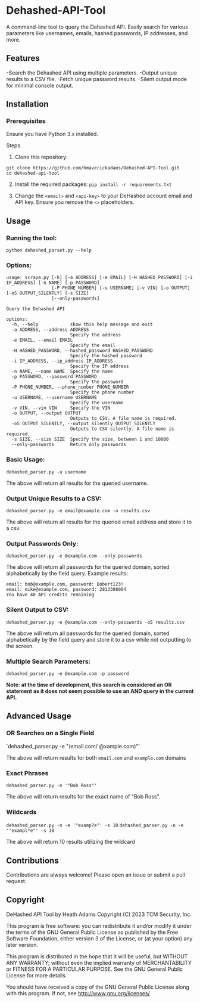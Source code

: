# Dehashed-API-Tool
A command-line tool to query the Dehashed API. Easily search for various parameters like usernames, emails, hashed passwords, IP addresses, and more.

## Features
-Search the Dehashed API using multiple parameters.
-Output unique results to a CSV file.
-Fetch unique password results.
-Silent output mode for minimal console output.

## Installation
### Prerequisites
Ensure you have Python 3.x installed.

Steps
1. Clone this repository:
```
git clone https://github.com/hmaverickadams/Dehashed-API-Tool.git
cd dehashed-api-tool
```

2. Install the required packages:
`pip install -r requirements.txt`

3. Change the `<email>` and `<api-key>` to your DeHashed account email and API key.  Ensure you remove the `<>` placeholders.

## Usage
### Running the tool:
`python dehashed_parset.py --help`

### Options:
```
usage: scrape.py [-h] [-a ADDRESS] [-e EMAIL] [-H HASHED_PASSWORD] [-i IP_ADDRESS] [-n NAME] [-p PASSWORD]
                 [-P PHONE_NUMBER] [-u USERNAME] [-v VIN] [-o OUTPUT] [-oS OUTPUT_SILENTLY] [-s SIZE]
                 [--only-passwords]

Query the Dehashed API

options:
  -h, --help            show this help message and exit
  -a ADDRESS, --address ADDRESS
                        Specify the address
  -e EMAIL, --email EMAIL
                        Specify the email
  -H HASHED_PASSWORD, --hashed_password HASHED_PASSWORD
                        Specify the hashed password
  -i IP_ADDRESS, --ip_address IP_ADDRESS
                        Specify the IP address
  -n NAME, --name NAME  Specify the name
  -p PASSWORD, --password PASSWORD
                        Specify the password
  -P PHONE_NUMBER, --phone_number PHONE_NUMBER
                        Specify the phone number
  -u USERNAME, --username USERNAME
                        Specify the username
  -v VIN, --vin VIN     Specify the VIN
  -o OUTPUT, --output OUTPUT
                        Outputs to CSV. A file name is required.
  -oS OUTPUT_SILENTLY, --output_silently OUTPUT_SILENTLY
                        Outputs to CSV silently. A file name is required.
  -s SIZE, --size SIZE  Specify the size, between 1 and 10000
  --only-passwords      Return only passwords
```

### Basic Usage:
`dehashed_parser.py -u username`

The above will return all results for the queried username.

### Output Unique Results to a CSV:
`dehashed_parser.py -e email@example.com -o results.csv`

The above will return all results for the queried email address and store it to a csv.

### Output Passwords Only:
`dehashed_parser.py -e @example.com --only-passwords`

The above will return all passwords for the queried domain, sorted alphabetically by the field query.  Example results:
```
email: bob@example.com, password: Bobert123!
email: mike@example.com, password: 2813308004
You have 40 API credits remaining
```

### Silent Output to CSV:
`dehashed_parser.py -e @example.com --only-passwords -oS results.csv`

The above will return all passwords for the queried domain, sorted alphabetically by the field query and store it to a csv while not outputting to the screen.

### Multiple Search Parameters:
`dehashed_parser.py -e @example.com -p password`

**Note: at the time of development, this search is considered an OR statement as it does not seem possible to use an AND query in the current API.**

## Advanced Usage
### OR Searches on a Single Field
`dehashed_parser.py -e "(email.com/ @xample.com)"'

The above will return results for both `email.com` and `example.com` domains

### Exact Phrases
`dehashed_parser.py -n '"Bob Ross"'`

The above will return results for the exact name of "Bob Ross".

### Wildcards
`dehashed_parser.py -n -e '"examp?e"' -s 10`
`dehashed_parser.py -n -e '"exampl*e"' -s 10`

The above will return 10 results utilizing the wildcard

## Contributions
Contributions are always welcome! Please open an issue or submit a pull request.

## Copyright
DeHashed API Tool by Heath Adams Copyright (C) 2023 TCM Security, Inc.

This program is free software: you can redistribute it and/or modify it under the terms of the GNU General Public License as published by the Free Software Foundation, either version 3 of the License, or (at your option) any later version.

This program is distributed in the hope that it will be useful, but WITHOUT ANY WARRANTY; without even the implied warranty of MERCHANTABILITY or FITNESS FOR A PARTICULAR PURPOSE. See the GNU General Public License for more details.

You should have received a copy of the GNU General Public License along with this program. If not, see http://www.gnu.org/licenses/
